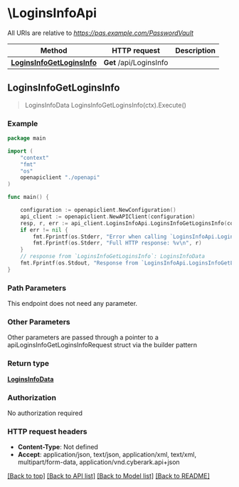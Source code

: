 # \LoginsInfoApi

All URIs are relative to *https://pas.example.com/PasswordVault*

Method | HTTP request | Description
------------- | ------------- | -------------
[**LoginsInfoGetLoginsInfo**](LoginsInfoApi.md#LoginsInfoGetLoginsInfo) | **Get** /api/LoginsInfo | 



## LoginsInfoGetLoginsInfo

> LoginsInfoData LoginsInfoGetLoginsInfo(ctx).Execute()



### Example

```go
package main

import (
    "context"
    "fmt"
    "os"
    openapiclient "./openapi"
)

func main() {

    configuration := openapiclient.NewConfiguration()
    api_client := openapiclient.NewAPIClient(configuration)
    resp, r, err := api_client.LoginsInfoApi.LoginsInfoGetLoginsInfo(context.Background()).Execute()
    if err != nil {
        fmt.Fprintf(os.Stderr, "Error when calling `LoginsInfoApi.LoginsInfoGetLoginsInfo``: %v\n", err)
        fmt.Fprintf(os.Stderr, "Full HTTP response: %v\n", r)
    }
    // response from `LoginsInfoGetLoginsInfo`: LoginsInfoData
    fmt.Fprintf(os.Stdout, "Response from `LoginsInfoApi.LoginsInfoGetLoginsInfo`: %v\n", resp)
}
```

### Path Parameters

This endpoint does not need any parameter.

### Other Parameters

Other parameters are passed through a pointer to a apiLoginsInfoGetLoginsInfoRequest struct via the builder pattern


### Return type

[**LoginsInfoData**](LoginsInfoData.md)

### Authorization

No authorization required

### HTTP request headers

- **Content-Type**: Not defined
- **Accept**: application/json, text/json, application/xml, text/xml, multipart/form-data, application/vnd.cyberark.api+json

[[Back to top]](#) [[Back to API list]](../README.md#documentation-for-api-endpoints)
[[Back to Model list]](../README.md#documentation-for-models)
[[Back to README]](../README.md)


